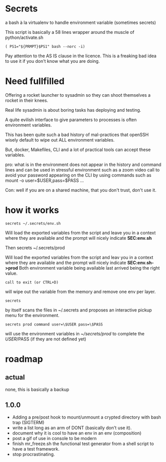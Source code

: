 # Secrets

a bash à la virtualenv to handle environment variable (sometimes secrets)


This script is basically a 58 lines wrapper around the muscle of python/activate.sh

    ( PS1="${PRMPT}$PS1" bash --norc -i)

Pay attention to the AS IS clause in the licence. This is a freaking bad idea to use it
if you don't know what you are doing.
    

# Need fullfilled

Offering a rocket launcher to sysadmin so they can shoot themselves a rocket in
their knees.

Real life sysadmin is about boring tasks has deploying and testing.

A quite evilish interface to give parameters to processes is often environment variables.

This has been quite such a bad history of mal-practices that openSSH wisely default to wipe out
ALL environment variables.

But, docker, Makefiles, CLI and a lot of practical tools can accept these variables.

pro: what is in the environment does not appear in the history and command lines and can
be used in stressful environment such as a zoom video call to avoid your password appearing
on the CLI by using commands such as mount -o user=\$USER,pass=\$PASS ...

Con: well if you are on a shared machine, that you don't trust, don't use it.

# how it works

    secrets ~/.secrets/env.sh
    
Will load the exported variables from the script and leave you in a context where they are available and
the prompt will nicely indicate **SEC:env.sh**

Then
    secrets ~/.secrets/prod
    
Will load the exported variables from the script and leav you in a context where they are available and
the prompt will nicely indicate **SEC:env.sh->prod**
Both environment variable being available last arrived being the right value.

    call to exit (or CTRL+D)

will wipe out the variable from the memory and remove one env per layer.

    secrets 

by itself scans the files in ~/.secrets and proposes an interactive pickup menu for the environment.

    secrets prod command user=\$USER pass=\$PASS

will use the environment variables in *~/secrets/prod* to complete the $USER/$PASS (if they are not defined yet)


# roadmap

## actual

none, this is basically a backup

## 1.0.0 


- Adding a pre/post hook to mount/unmount a crypted directory with bash trap (SIGTERM)
- write a list long as an arm of DONT (basically don't use it).
- document why it is cool to have an env in an env (composition)
- post a gif of use in console to be modern
- finish mr_freeze.sh the functional test generator from a shell script to have a test framework.
- stop procrastinating.
